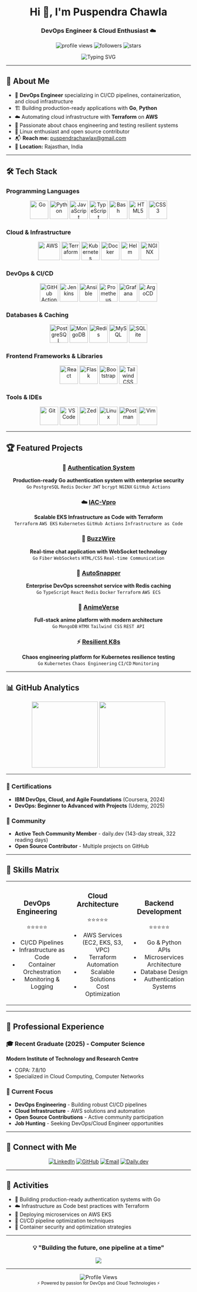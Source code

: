 <h1 align="center">Hi 👋, I'm Puspendra Chawla</h1>
<h3 align="center">DevOps Engineer & Cloud Enthusiast ☁️</h3>
<p align="center">
  <img src="https://komarev.com/ghpvc/?username=Flack74&label=Profile%20views&color=0e75b6&style=flat" alt="profile views" />
  <img src="https://img.shields.io/github/followers/Flack74?label=Followers&style=social" alt="followers" />
  <img src="https://img.shields.io/github/stars/Flack74?label=Stars&style=social" alt="stars" />
</p>

<p align="center">
  <img src="https://readme-typing-svg.herokuapp.com?font=Fira+Code&pause=1000&color=58A6FF&center=true&vCenter=true&width=435&lines=DevOps+%26+Cloud+Engineer;Go+%26+Python+Developer;Infrastructure+as+Code+Enthusiast;Kubernetes+%26+Docker+Enthusiast;CI%2FCD+Pipeline+Architect;Always+learning+new+technologies" alt="Typing SVG" />
</p>

---

## 🚀 About Me

- 🔄 **DevOps Engineer** specializing in CI/CD pipelines, containerization, and cloud infrastructure
- 🏗️ Building production-ready applications with **Go**, **Python**
- ☁️ Automating cloud infrastructure with **Terraform** on **AWS**
- 🧪 Passionate about chaos engineering and testing resilient systems
- 🐧 Linux enthusiast and open source contributor
- 📬 **Reach me:** puspendrachawlax@gmail.com
- 📍 **Location:** Rajasthan, India

---

## 🛠️ Tech Stack

### **Programming Languages**
<p align="center">
  <img src="https://cdn.jsdelivr.net/gh/devicons/devicon/icons/go/go-original.svg" width="50" height="50" alt="Go" title="Go"/>
  <img src="https://cdn.jsdelivr.net/gh/devicons/devicon/icons/python/python-original.svg" width="50" height="50" alt="Python" title="Python"/>
  <img src="https://cdn.jsdelivr.net/gh/devicons/devicon/icons/javascript/javascript-original.svg" width="50" height="50" alt="JavaScript" title="JavaScript"/>
  <img src="https://cdn.jsdelivr.net/gh/devicons/devicon/icons/typescript/typescript-original.svg" width="50" height="50" alt="TypeScript" title="TypeScript"/>
  <img src="https://cdn.jsdelivr.net/gh/devicons/devicon/icons/bash/bash-original.svg" width="50" height="50" alt="Bash" title="Bash"/>
  <img src="https://cdn.jsdelivr.net/gh/devicons/devicon/icons/html5/html5-original.svg" width="50" height="50" alt="HTML5" title="HTML5"/>
  <img src="https://cdn.jsdelivr.net/gh/devicons/devicon/icons/css3/css3-original.svg" width="50" height="50" alt="CSS3" title="CSS3"/>
</p>

### **Cloud & Infrastructure**
<p align="center">
  <img src="https://cdn.jsdelivr.net/gh/devicons/devicon/icons/amazonwebservices/amazonwebservices-original-wordmark.svg" width="60" height="50" alt="AWS" title="AWS"/>
  <img src="https://cdn.jsdelivr.net/gh/devicons/devicon/icons/terraform/terraform-original.svg" width="50" height="50" alt="Terraform" title="Terraform"/>
  <img src="https://cdn.jsdelivr.net/gh/devicons/devicon/icons/kubernetes/kubernetes-plain.svg" width="50" height="50" alt="Kubernetes" title="Kubernetes"/>
  <img src="https://cdn.jsdelivr.net/gh/devicons/devicon/icons/docker/docker-original.svg" width="50" height="50" alt="Docker" title="Docker"/>
  <img src="https://www.vectorlogo.zone/logos/helmsh/helmsh-icon.svg" width="50" height="50" alt="Helm" title="Helm"/>
  <img src="https://www.vectorlogo.zone/logos/nginx/nginx-icon.svg" width="50" height="50" alt="NGINX" title="NGINX"/>
</p>

### **DevOps & CI/CD**
<p align="center">
  <img src="https://www.vectorlogo.zone/logos/github/github-icon.svg" width="50" height="50" alt="GitHub Actions" title="GitHub Actions"/>
  <img src="https://cdn.jsdelivr.net/gh/devicons/devicon/icons/jenkins/jenkins-original.svg" width="50" height="50" alt="Jenkins" title="Jenkins"/>
  <img src="https://cdn.jsdelivr.net/gh/devicons/devicon/icons/ansible/ansible-original.svg" width="50" height="50" alt="Ansible" title="Ansible"/>
  <img src="https://www.vectorlogo.zone/logos/prometheusio/prometheusio-icon.svg" width="50" height="50" alt="Prometheus" title="Prometheus"/>
  <img src="https://www.vectorlogo.zone/logos/grafana/grafana-icon.svg" width="50" height="50" alt="Grafana" title="Grafana"/>
  <img src="https://cdn.jsdelivr.net/gh/devicons/devicon/icons/argocd/argocd-original.svg" width="50" height="50" alt="ArgoCD" title="ArgoCD"/>
</p>

### **Databases & Caching**
<p align="center">
  <img src="https://cdn.jsdelivr.net/gh/devicons/devicon/icons/postgresql/postgresql-original.svg" width="50" height="50" alt="PostgreSQL" title="PostgreSQL"/>
  <img src="https://cdn.jsdelivr.net/gh/devicons/devicon/icons/mongodb/mongodb-original.svg" width="50" height="50" alt="MongoDB" title="MongoDB"/>
  <img src="https://cdn.jsdelivr.net/gh/devicons/devicon/icons/redis/redis-original.svg" width="50" height="50" alt="Redis" title="Redis"/>
  <img src="https://cdn.jsdelivr.net/gh/devicons/devicon/icons/mysql/mysql-original.svg" width="50" height="50" alt="MySQL" title="MySQL"/>
  <img src="https://cdn.jsdelivr.net/gh/devicons/devicon/icons/sqlite/sqlite-original.svg" width="50" height="50" alt="SQLite" title="SQLite"/>
</p>

### **Frontend Frameworks & Libraries**
<p align="center">
  <img src="https://cdn.jsdelivr.net/gh/devicons/devicon/icons/react/react-original.svg" width="50" height="50" alt="React" title="React"/>
  <img src="https://cdn.jsdelivr.net/gh/devicons/devicon/icons/flask/flask-original.svg" width="50" height="50" alt="Flask" title="Flask"/>
  <img src="https://www.vectorlogo.zone/logos/getbootstrap/getbootstrap-icon.svg" width="50" height="50" alt="Bootstrap" title="Bootstrap"/>
  <img src="https://www.vectorlogo.zone/logos/tailwindcss/tailwindcss-icon.svg" width="50" height="50" alt="Tailwind CSS" title="Tailwind CSS"/>
</p>

### **Tools & IDEs**
<p align="center">
  <img src="https://cdn.jsdelivr.net/gh/devicons/devicon/icons/git/git-original.svg" width="50" height="50" alt="Git" title="Git"/>
  <img src="https://cdn.jsdelivr.net/gh/devicons/devicon/icons/vscode/vscode-original.svg" width="50" height="50" alt="VS Code" title="VS Code"/>
  <img src="https://img.shields.io/badge/Zed-000000?style=for-the-badge&logo=z&logoColor=white" width="50" height="50" alt="Zed" title="Zed IDE"/>
  <img src="https://cdn.jsdelivr.net/gh/devicons/devicon/icons/linux/linux-original.svg" width="50" height="50" alt="Linux" title="Linux"/>
  <img src="https://www.vectorlogo.zone/logos/getpostman/getpostman-icon.svg" width="50" height="50" alt="Postman" title="Postman"/>
  <img src="https://cdn.jsdelivr.net/gh/devicons/devicon/icons/vim/vim-original.svg" width="50" height="50" alt="Vim" title="Vim"/>
</p>

---

## 🏆 Featured Projects

<div align="center">

### 🔐 [Authentication System](https://github.com/Flack74/Authentication-System)
**Production-ready Go authentication system with enterprise security**
<br/>
`Go` `PostgreSQL` `Redis` `Docker` `JWT` `bcrypt` `NGINX` `GitHub Actions`

### ☁️ [IAC-Vpro](https://github.com/Flack74/IAC-Vpro) 
**Scalable EKS Infrastructure as Code with Terraform**
<br/>
`Terraform` `AWS EKS` `Kubernetes` `GitHub Actions` `Infrastructure as Code`

### 💬 [BuzzWire](https://github.com/Flack74/BuzzWire)
**Real-time chat application with WebSocket technology**
<br/>
`Go` `Fiber` `WebSockets` `HTML/CSS` `Real-time Communication`

### 📸 [AutoSnapper](https://github.com/Flack74/AutoSnapper)
**Enterprise DevOps screenshot service with Redis caching**
<br/>
`Go` `TypeScript` `React` `Redis` `Docker` `Terraform` `AWS ECS`

### 🌌 [AnimeVerse](https://github.com/Flack74/AnimeVerse)
**Full-stack anime platform with modern architecture**
<br/>
`Go` `MongoDB` `HTMX` `Tailwind CSS` `REST API`

### ⚡ [Resilient K8s](https://github.com/Flack74/resilient-k8s)
**Chaos engineering platform for Kubernetes resilience testing**
<br/>
`Go` `Kubernetes` `Chaos Engineering` `CI/CD` `Monitoring`

</div>

---

## 📊 GitHub Analytics

<div align="center">

<img height="180em" src="https://github-readme-stats.vercel.app/api?username=Flack74&show_icons=true&hide_border=true&count_private=true&include_all_commits=true&theme=dark&bg_color=0D1117&title_color=58A6FF&text_color=C9D1D9&icon_color=58A6FF" />
<img height="180em" src="https://github-readme-stats.vercel.app/api/top-langs/?username=Flack74&layout=compact&hide_border=true&theme=dark&bg_color=0D1117&title_color=58A6FF&text_color=C9D1D9" />

</div>

---

### 📜 Certifications
- **IBM DevOps, Cloud, and Agile Foundations** (Coursera, 2024)
- **DevOps: Beginner to Advanced with Projects** (Udemy, 2025)

### 🎯 Community
- **Active Tech Community Member** - daily.dev (143-day streak, 322 reading days)
- **Open Source Contributor** - Multiple projects on GitHub

---

## 🌟 Skills Matrix

<table align="center">
<tr>
<td align="center" width="200">

### DevOps Engineering
⭐⭐⭐⭐⭐
- CI/CD Pipelines
- Infrastructure as Code
- Container Orchestration
- Monitoring & Logging

</td>
<td align="center" width="200">

### Cloud Architecture
⭐⭐⭐⭐⭐
- AWS Services (EC2, EKS, S3, VPC)
- Terraform Automation
- Scalable Solutions
- Cost Optimization

</td>
<td align="center" width="200">

### Backend Development
⭐⭐⭐⭐⭐
- Go & Python APIs
- Microservices Architecture
- Database Design
- Authentication Systems

</td>
</tr>
</table>

---

## 💼 Professional Experience

### 🎓 Recent Graduate (2025) - Computer Science
**Modern Institute of Technology and Research Centre**
- CGPA: 7.8/10
- Specialized in Cloud Computing, Computer Networks

### 🚀 Current Focus
- **DevOps Engineering** - Building robust CI/CD pipelines
- **Cloud Infrastructure** - AWS solutions and automation
- **Open Source Contributions** - Active community participation
- **Job Hunting** - Seeking DevOps/Cloud Engineer opportunities

---

## 🤝 Connect with Me

<div align="center">

[![LinkedIn](https://img.shields.io/badge/LinkedIn-0077B5?style=for-the-badge&logo=linkedin&logoColor=white)](https://linkedin.com/in/puspendrachawla)
[![GitHub](https://img.shields.io/badge/GitHub-100000?style=for-the-badge&logo=github&logoColor=white)](https://github.com/Flack74)
[![Email](https://img.shields.io/badge/Email-D14836?style=for-the-badge&logo=gmail&logoColor=white)](mailto:puspendrachawlax@gmail.com)
[![Daily.dev](https://img.shields.io/badge/daily.dev-CE3DF3?style=for-the-badge&logo=dailydotdev&logoColor=white)](https://dly.to/flack74)

</div>

---

## 📝 Activities

<!-- BLOG-POST-LIST:START -->
- 🔧 Building production-ready authentication systems with Go
- ☁️ Infrastructure as Code best practices with Terraform
- 🚀 Deploying microservices on AWS EKS
- 🔄 CI/CD pipeline optimization techniques
- 🐳 Container security and optimization strategies
<!-- BLOG-POST-LIST:END -->

---

<div align="center">

### 💡 "Building the future, one pipeline at a time"

<img src="https://capsule-render.vercel.app/api?type=waving&color=0D1117&height=100&section=footer&text=Thanks%20for%20visiting!&fontSize=20&fontColor=58A6FF" />

</div>

---

<div align="center">
  <img src="https://komarev.com/ghpvc/?username=Flack74&label=Profile%20Views&color=58A6FF&style=flat-square" alt="Profile Views" />
  <br/>
  <sub>⚡ Powered by passion for DevOps and Cloud Technologies ⚡</sub>
</div>
